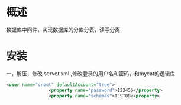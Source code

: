 # 概述

数据库中间件，实现数据库的分库分表，读写分离

# 安装

一，解压，修改 server.xml ,修改登录的用户名和密码，和mycat的逻辑库

```xml
<user name="croot" defaultAccount="true">
                <property name="password">123456</property>
                <property name="schemas">TESTDB</property>
```

